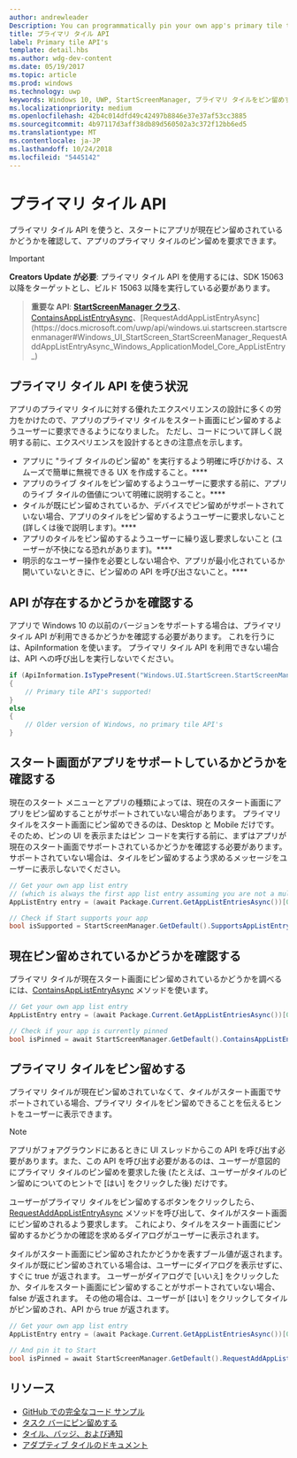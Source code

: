 ```yaml
---
author: andrewleader
Description: You can programmatically pin your own app's primary tile to Start, just like you can pin secondary tiles. And you can check whether it's currently pinned.
title: プライマリ タイル API
label: Primary tile API's
template: detail.hbs
ms.author: wdg-dev-content
ms.date: 05/19/2017
ms.topic: article
ms.prod: windows
ms.technology: uwp
keywords: Windows 10, UWP, StartScreenManager, プライマリ タイルをピン留めする, プライマリ タイル API, タイルのピン留めの確認, ライブ タイル
ms.localizationpriority: medium
ms.openlocfilehash: 42b4c014dfd49c42497b8846e37e37af53cc3885
ms.sourcegitcommit: 4b97117d3aff38db89d560502a3c372f12bb6ed5
ms.translationtype: MT
ms.contentlocale: ja-JP
ms.lasthandoff: 10/24/2018
ms.locfileid: "5445142"
---
```

# <a name="primary-tile-apis"></a>プライマリ タイル API
 

プライマリ タイル API を使うと、スタートにアプリが現在ピン留めされているかどうかを確認して、アプリのプライマリ タイルのピン留めを要求できます。

> [!IMPORTANT]
> **Creators Update が必要**: プライマリ タイル API を使用するには、SDK 15063 以降をターゲットとし、ビルド 15063 以降を実行している必要があります。

> **重要な API**: [**StartScreenManager クラス**](https://docs.microsoft.com/uwp/api/windows.ui.startscreen.startscreenmanager)、[ContainsAppListEntryAsync](https://docs.microsoft.com/uwp/api/windows.ui.startscreen.startscreenmanager#Windows_UI_StartScreen_StartScreenManager_ContainsAppListEntryAsync_Windows_ApplicationModel_Core_AppListEntry_)、[RequestAddAppListEntryAsync](https://docs.microsoft.com/uwp/api/windows.ui.startscreen.startscreenmanager#Windows_UI_StartScreen_StartScreenManager_RequestAddAppListEntryAsync_Windows_ApplicationModel_Core_AppListEntry_)


## <a name="when-to-use-primary-tile-apis"></a>プライマリ タイル API を使う状況

アプリのプライマリ タイルに対する優れたエクスペリエンスの設計に多くの労力をかけたので、アプリのプライマリ タイルをスタート画面にピン留めするようユーザーに要求できるようになりました。 ただし、コードについて詳しく説明する前に、エクスペリエンスを設計するときの注意点を示します。

* アプリに "ライブ タイルのピン留め" を実行するよう明確に呼びかける、スムーズで簡単に無視できる UX を作成すること。****
* アプリのライブ タイルをピン留めするようユーザーに要求する前に、アプリのライブ タイルの価値について明確に説明すること。****
* タイルが既にピン留めされているか、デバイスでピン留めがサポートされていない場合、アプリのタイルをピン留めするようユーザーに要求しないこと (詳しくは後で説明します)。****
* アプリのタイルをピン留めするようユーザーに繰り返し要求しないこと (ユーザーが不快になる恐れがあります)。****
* 明示的なユーザー操作を必要としない場合や、アプリが最小化されているか開いていないときに、ピン留めの API を呼び出さないこと。****


## <a name="checking-whether-the-apis-exist"></a>API が存在するかどうかを確認する

アプリで Windows 10 の以前のバージョンをサポートする場合は、プライマリ タイル API が利用できるかどうかを確認する必要があります。 これを行うには、ApiInformation を使います。 プライマリ タイル API を利用できない場合は、API への呼び出しを実行しないでください。

```csharp
if (ApiInformation.IsTypePresent("Windows.UI.StartScreen.StartScreenManager"))
{
    // Primary tile API's supported!
}
else
{
    // Older version of Windows, no primary tile API's
}
```


## <a name="check-if-start-supports-your-app"></a>スタート画面がアプリをサポートしているかどうかを確認する

現在のスタート メニューとアプリの種類によっては、現在のスタート画面にアプリをピン留めすることがサポートされていない場合があります。 プライマリ タイルをスタート画面にピン留めできるのは、Desktop と Mobile だけです。 そのため、ピンの UI を表示またはピン コードを実行する前に、まずはアプリが現在のスタート画面でサポートされているかどうかを確認する必要があります。 サポートされていない場合は、タイルをピン留めするよう求めるメッセージをユーザーに表示しないでください。

```csharp
// Get your own app list entry
// (which is always the first app list entry assuming you are not a multi-app package)
AppListEntry entry = (await Package.Current.GetAppListEntriesAsync())[0];

// Check if Start supports your app
bool isSupported = StartScreenManager.GetDefault().SupportsAppListEntry(entry);
```


## <a name="check-whether-youre-currently-pinned"></a>現在ピン留めされているかどうかを確認する

プライマリ タイルが現在スタート画面にピン留めされているかどうかを調べるには、[ContainsAppListEntryAsync](https://docs.microsoft.com/uwp/api/windows.ui.startscreen.startscreenmanager#Windows_UI_StartScreen_StartScreenManager_ContainsAppListEntryAsync_Windows_ApplicationModel_Core_AppListEntry_) メソッドを使います。

```csharp
// Get your own app list entry
AppListEntry entry = (await Package.Current.GetAppListEntriesAsync())[0];

// Check if your app is currently pinned
bool isPinned = await StartScreenManager.GetDefault().ContainsAppListEntryAsync(entry);
```


##  <a name="pin-your-primary-tile"></a>プライマリ タイルをピン留めする

プライマリ タイルが現在ピン留めされていなくて、タイルがスタート画面でサポートされている場合、プライマリ タイルをピン留めできることを伝えるヒントをユーザーに表示できます。

> [!NOTE]
> アプリがフォアグラウンドにあるときに UI スレッドからこの API を呼び出す必要があります。また、この API を呼び出す必要があるのは、ユーザーが意図的にプライマリ タイルのピン留めを要求した後 (たとえば、ユーザーがタイルのピン留めについてのヒントで [はい] をクリックした後) だけです。

ユーザーがプライマリ タイルをピン留めするボタンをクリックしたら、[RequestAddAppListEntryAsync](https://docs.microsoft.com/uwp/api/windows.ui.startscreen.startscreenmanager#Windows_UI_StartScreen_StartScreenManager_RequestAddAppListEntryAsync_Windows_ApplicationModel_Core_AppListEntry_) メソッドを呼び出して、タイルがスタート画面にピン留めされるよう要求します。 これにより、タイルをスタート画面にピン留めするかどうかの確認を求めるダイアログがユーザーに表示されます。

タイルがスタート画面にピン留めされたかどうかを表すブール値が返されます。 タイルが既にピン留めされている場合は、ユーザーにダイアログを表示せずに、すぐに true が返されます。 ユーザーがダイアログで [いいえ] をクリックしたか、タイルをスタート画面にピン留めすることがサポートされていない場合、false が返されます。 その他の場合は、ユーザーが [はい] をクリックしてタイルがピン留めされ、API から true が返されます。

```csharp
// Get your own app list entry
AppListEntry entry = (await Package.Current.GetAppListEntriesAsync())[0];

// And pin it to Start
bool isPinned = await StartScreenManager.GetDefault().RequestAddAppListEntryAsync(entry);
```


## <a name="resources"></a>リソース

* [GitHub での完全なコード サンプル](https://github.com/WindowsNotifications/quickstart-pin-primary-tile)
* [タスク バーにピン留めする](../pin-to-taskbar.md)
* [タイル、バッジ、および通知](index.md)
* [アダプティブ タイルのドキュメント](create-adaptive-tiles.md)
